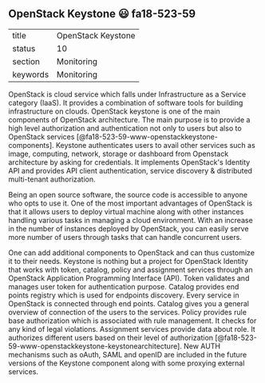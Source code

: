 ## OpenStack Keystone :smiley: fa18-523-59


|          |                        |
| -------- | ---------------------- |
| title    | OpenStack Keystone     | 
| status   | 10                     |
| section  | Monitoring             |
| keywords | Monitoring             |


OpenStack is cloud service which falls under Infrastructure as a Service category (IaaS). It provides a combination of software tools for building infrastructure on clouds. OpenStack keystone is one of the main components of OpenStack architecture. The main purpose is to provide a high level authorization and authentication not only to users but also to OpenStack services [@fa18-523-59-www-openstackkeystone-components]. Keystone authenticates users to avail other services such as image, computing, network, storage or dashboard from Openstack architecture by asking for credentials. It implements OpenStack's Identity API and provides API client authentication, service discovery & distributed multi-tenant authorization.

Being an open source software, the source code is accessible to anyone who opts to use it. One of the most important advantages of OpenStack is that it allows users to deploy virtual machine along with other instances handling various tasks in managing a cloud environment. With an increase in the number of instances deployed by OpenStack, you can easily serve more number of users through tasks that can handle concurrent users.

One can add additional components to OpenStack and can thus customize it to their needs. Keystone is nothing but a project for OpenStack Identity that works with token, catalog, policy and assignment services through an OpenStack Application Programming Interface (API). Token validates and manages user token for authentication purpose. Catalog provides end points registry which is used for endpoints discovery. Every service in OpenStack is connected through end points. Catalog gives you a general overview of connection of the users to the services. Policy provides rule base authorization which is associated with rule management. It checks for any kind of legal violations. Assignment services provide data about role. It authorizes different users based on their level of authorization [@fa18-523-59-www-openstackkeystone-keystonearchitecture]. New AUTH mechanisms such as oAuth, SAML and openID are included in the future versions of the Keystone component along with some proxying external services.

